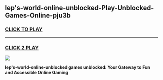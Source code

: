 
## lep's-world-online-unblocked-Play-Unblocked-Games-Online-pju3b
<h3>
<a href="https://premium76.site?title=lep's-world-online-unblocked&ref=25A">CLICK TO PLAY</a></h3>
<hr>

<h3>
<a href="https://premium76.site?title=lep's-world-online-unblocked&ref=25A">CLICK 2 PLAY</a>
  
</h3>

<a href="https://premium76.site?title=lep's-world-online-unblocked&ref=25A"><img src="https://clearcache.store/games.png"></a>


**lep's-world-online-unblocked games unblocked: Your Gateway to Fun and Accessible Online Gaming**
